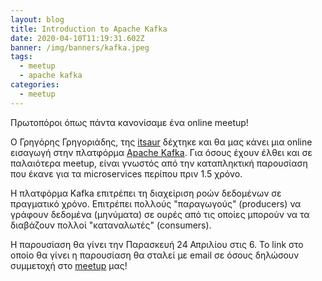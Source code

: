 ```yaml
---
layout: blog
title: Introduction to Apache Kafka
date: 2020-04-10T11:19:31.602Z
banner: /img/banners/kafka.jpeg
tags:
  - meetup
  - apache kafka
categories:
  - meetup
---
```

Πρωτοπόροι όπως πάντα κανονίσαμε ένα online meetup!

Ο Γρηγόρης Γρηγοριάδης, της [itsaur](http://www.itsaur.com/) δέχτηκε και θα μας κάνει μια online εισαγωγή στην πλατφόρμα [Apache Kafka](https://kafka.apache.org/). Για όσους έχουν έλθει και σε παλαιότερα meetup, είναι γνωστός από την καταπληκτική παρουσίαση που έκανε για τα microservices περίπου πριν 1.5 χρόνο.

Η πλατφόρμα Kafka επιτρέπει τη διαχείριση ροών δεδομένων σε πραγματικό χρόνο. Επιτρέπει πολλούς "παραγωγούς" (producers) να γράφουν δεδομένα (μηνύματα) σε ουρές από τις οποίες μπορούν να τα διαβάζουν πολλοί "καταναλωτές" (consumers).

Η παρουσίαση θα γίνει την Παρασκευή 24 Απριλίου στις 6. Το link στο οποίο θα γίνει η παρουσίαση θα σταλεί με email σε όσους δηλώσουν συμμετοχή στο [meetup](https://www.meetup.com/Serrai-Software-Development-Meetup/events/269969648/) μας!